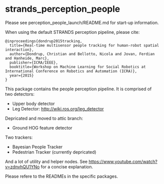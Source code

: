 strands_perception_people
=========================

Please see perception_people_launch/README.md for start-up information.

When using the default STRANDS perception pipeline, please cite:

```
@inproceedings{dondrup2015tracking,
  title={Real-time multisensor people tracking for human-robot spatial interaction},
  author={Dondrup, Christian and Bellotto, Nicola and Jovan, Ferdian and Hanheide, Marc},
  publisher={ICRA/IEEE},
  booktitle={Workshop on Machine Learning for Social Robotics at International Conference on Robotics and Automation (ICRA)},
  year={2015}
}
```

This package contains the people perception pipeline. It is comprised of two detectors:
* Upper body detector
* Leg Detector: http://wiki.ros.org/leg_detector

Depricated and moved to attic branch:
* Ground HOG feature detector

Two trackers:
* Bayesian People Tracker
* Pedestrian Tracker (currently depricated)

And a lot of utility and helper nodes. See https://www.youtube.com/watch?v=zdnvhQU1YNo for a concise explanation. 

Please refere to the READMEs in the specific packages.
